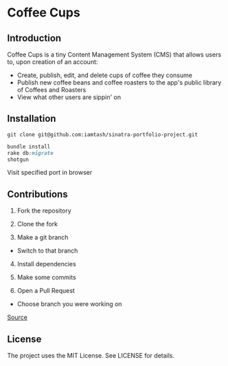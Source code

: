 Coffee Cups
===========


Introduction
------------
Coffee Cups is a tiny Content Management System (CMS) that allows users to, upon creation of an account:
* Create, publish, edit, and delete cups of coffee they consume
* Publish new coffee beans and coffee roasters to the app's public library of Coffees and Roasters
* View what other users are sippin' on


Installation
------------
```git
git clone git@github.com:iamtash/sinatra-portfolio-project.git
```
```ruby
bundle install
rake db:migrate
shotgun
```

Visit specified port in browser


Contributions
-------------
1. Fork the repository

2. Clone the fork

3. Make a git branch
  * Switch to that branch
4. Install dependencies

5. Make some commits

6. Open a Pull Request
  * Choose branch you were working on

[Source](https://medium.com/@jenweber/your-first-open-source-contribution-a-step-by-step-technical-guide-d3aca55cc5a6)


License
-------
The project uses the MIT License. See LICENSE for details.